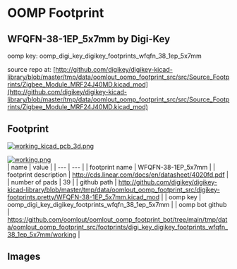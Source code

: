 # OOMP Footprint  
## WFQFN-38-1EP_5x7mm  by Digi-Key  
  
oomp key: oomp_digi_key_digikey_footprints_wfqfn_38_1ep_5x7mm  
  
source repo at: [http://github.com/digikey/digikey-kicad-library/blob/master/tmp/data/oomlout_oomp_footprint_src/src/Source_Footprints/Zigbee_Module_MRF24J40MD.kicad_mod](http://github.com/digikey/digikey-kicad-library/blob/master/tmp/data/oomlout_oomp_footprint_src/src/Source_Footprints/Zigbee_Module_MRF24J40MD.kicad_mod)  
## Footprint  
  
[![working_kicad_pcb_3d.png](working_kicad_pcb_3d_600.png)](working_kicad_pcb_3d.png)  
  
[![working.png](working_600.png)](working.png)  
| name | value | 
| --- | --- | 
| footprint name | WFQFN-38-1EP_5x7mm | 
| footprint description | http://cds.linear.com/docs/en/datasheet/4020fd.pdf | 
| number of pads | 39 | 
| github path | http://github.com/digikey/digikey-kicad-library/blob/master/tmp/data/oomlout_oomp_footprint_src/digikey-footprints.pretty/WFQFN-38-1EP_5x7mm.kicad_mod | 
| oomp key | oomp_digi_key_digikey_footprints_wfqfn_38_1ep_5x7mm | 
| oomp bot github | https://github.com/oomlout/oomlout_oomp_footprint_bot/tree/main/tmp/data/oomlout_oomp_footprint_src/footprints/digi_key_digikey_footprints_wfqfn_38_1ep_5x7mm/working | 
## Images  
